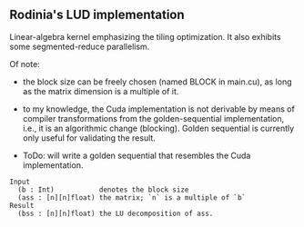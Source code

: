 ## Rodinia's LUD implementation

Linear-algebra kernel emphasizing the tiling optimization. It also exhibits some segmented-reduce parallelism.

Of note:

- the block size can be freely chosen (named BLOCK in main.cu), as long as the matrix dimension is a multiple of it. 

- to my knowledge, the Cuda implementation is not derivable by means of compiler transformations from the golden-sequential implementation, i.e., it is an algorithmic change (blocking).  Golden sequential is currently only useful for validating the result.

- ToDo: will write a golden sequential that resembles the Cuda implementation.

```
Input 
  (b : Int)           denotes the block size
  (ass : [n][n]float) the matrix; `n` is a multiple of `b`
Result
  (bss : [n][n]float) the LU decomposition of ass.
```
